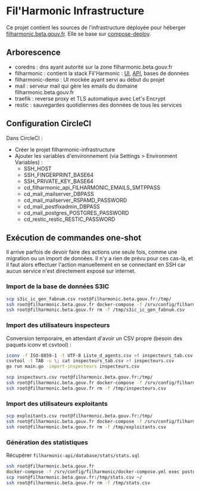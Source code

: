 # Fil'Harmonic Infrastructure

Ce projet contient les sources de l'infrastructure déployée pour héberger [filharmonic.beta.gouv.fr](https://filharmonic.beta.gouv.fr).
Elle se base sur [compose-deploy](https://github.com/totakoko/compose-deploy).


## Arborescence

- coredns : dns ayant autorité sur la zone filharmonic.beta.gouv.fr
- filharmonic : contient la stack Fil'Harmonic : [UI](https://github.com/MTES-MCT/filharmonic-ui), [API](https://github.com/MTES-MCT/filharmonic-api), bases de données
- filharmonic-demo : UI mockée ayant servi au début du projet
- mail : serveur mail qui gère les emails du domaine filharmonic.beta.gouv.fr
- traefik : reverse proxy et TLS automatique avec Let's Encrypt
- restic : sauvegardes quotidiennes des données de tous les services


## Configuration CircleCI

Dans CircleCI :
- Créer le projet filharmonic-infrastructure
- Ajouter les variables d'environnement (via Settings > Environment Variables) :
  - SSH_HOST
  - SSH_FINGERPRINT_BASE64
  - SSH_PRIVATE_KEY_BASE64
  - cd_filharmonic_api_FILHARMONIC_EMAILS_SMTPPASS
  - cd_mail_mailserver_DBPASS
  - cd_mail_mailserver_RSPAMD_PASSWORD
  - cd_mail_postfixadmin_DBPASS
  - cd_mail_postgres_POSTGRES_PASSWORD
  - cd_restic_restic_RESTIC_PASSWORD


## Exécution de commandes one-shot

Il arrive parfois de devoir faire des actions une seule fois, comme une migration ou un import de données.
Il n'y a rien de prévu pour ces cas-là, et il faut alors effectuer l'action manuellement en se connectant en SSH car aucun service n'est directement exposé sur internet.


### Import de la base de données S3IC

```sh
scp s3ic_ic_gen_fabnum.csv root@filharmonic.beta.gouv.fr:/tmp/
ssh root@filharmonic.beta.gouv.fr docker-compose -f /srv/config/filharmonic/docker-compose.yml run --rm -v "/tmp/s3ic_ic_gen_fabnum.csv:/data.csv:ro" api filharmonic-api -import-etablissements /data.csv
ssh root@filharmonic.beta.gouv.fr rm -f /tmp/s3ic_ic_gen_fabnum.csv
```


### Import des utilisateurs inspecteurs

Conversion temporaire, en attendant d'avoir un CSV propre (besoin des paquets iconv et csvtool) :
```sh
iconv -f ISO-8859-1 -t UTF-8 Liste_d_agents.csv >! inspecteurs_tab.csv
csvtool -t TAB -u \; cat inspecteurs_tab.csv >! inspecteurs.csv
go run main.go -import-inspecteurs inspecteurs.csv
```

```sh
scp inspecteurs.csv root@filharmonic.beta.gouv.fr:/tmp/
ssh root@filharmonic.beta.gouv.fr docker-compose -f /srv/config/filharmonic/docker-compose.yml run --rm -v "/tmp/inspecteurs.csv:/data.csv:ro" api filharmonic-api -import-inspecteurs /data.csv
ssh root@filharmonic.beta.gouv.fr rm -f /tmp/inspecteurs.csv
```

### Import des utilisateurs exploitants

```sh
scp exploitants.csv root@filharmonic.beta.gouv.fr:/tmp/
ssh root@filharmonic.beta.gouv.fr docker-compose -f /srv/config/filharmonic/docker-compose.yml run --rm -v "/tmp/exploitants.csv:/data.csv:ro" api filharmonic-api -import-exploitants /data.csv
ssh root@filharmonic.beta.gouv.fr rm -f /tmp/exploitants.csv
```

### Génération des statistiques

Récupérer `filharmonic-api/database/stats/stats.sql`

```sh
ssh root@filharmonic.beta.gouv.fr
docker-compose -f /srv/config/filharmonic/docker-compose.yml exec postgresql psql -U filharmonic -c -f stats.sql > /tmp/stats.csv
scp root@filharmonic.beta.gouv.fr:/tmp/stats.csv ~/
ssh root@filharmonic.beta.gouv.fr rm -f /tmp/stats.csv
```
